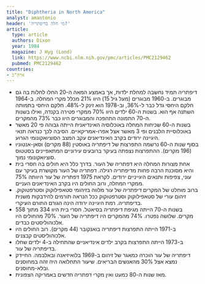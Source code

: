 ```yaml
---
title: "Diphtheria in North America"
analyst: amantonio
header: 'מי חלה בדיפתריה?'
article:
  type: article
  authors: Dixon
  year: 1984
  magazine: J Hyg (Lond)
  link: https://www.ncbi.nlm.nih.gov/pmc/articles/PMC2129462
  pubmed: PMC2129462
countries:
- ארה"ב
---
```


- דיפתריה תמיד נחשבה למחלת ילדות, אך באמצע המאה ה-20 החלו לחלות בה גם מבוגרים. ב-1960 מבוגרים (מעל גיל 15) היוו 21% מכלל מקרי המחלה. ב-1964 חלקם היחסי גדל כבר ל-36%, וב-1978 הוא זינק ל-48%. חלקם היחסי בתמותה השתנה אף הוא. בשנות ה-60 ילדים היוו 70% ממקרי פטירה בקנדה, ואילו בשנות ה-70 התמונה התהפכה והמבוגרים היוו כבר 73% מהמקרים.
- בשנות ה-60 שכיחות המחלה באוכלוסיה האינדיאנית הייתה גבוהה פי 20 מאשר באוכלוסיית הלבנים ופי 3 מאשר אצל אפרו-אמריקאיים. הסיבה לכך כנראה תנאי היגיינה ירודים בקרב האינדיאנים עקב המצב הסוציואקונומי הגרוע.
- בסוף שנות ה-60 נרשמה התפרצות של דיפתריה באוסטין (88 מקרים) וסאן-אנטוניו (196 מקרים). ההתפרצות נצפתה בעיקר ברובעים עירוניים המתאפיינים בסטטוס סוציואקונומי נמוך.
- אחת מצורות המחלה היא דפתריה של העור. בדרך כלל היא חולים בה חסרי בית והיא מסוכנת הרבה פחות מדיפתריה רגילה. דפתריה של העור מקושרת בעיקר עם עוני, צפיפות ותנאים היגייניים ירודים. לקראת 1975 דפתריה של עור היוותה 75% ממקרי המחלה, ורוב החולים היו בקרב האינדיאנים העניים.
- ברוב מוחלט של המקרים דיפתריה של עור מלווה בזיהומי סטאפילוקוק וסטרפטוקוק. זיהום עורי של סטאפילוקוק וסטרפטוקוק ככל הנראה תורמים להידבקות משנית בדיפתריה. רמת היגיינה ירודה הינה הגורם התורם העיקרי.
- בשנות ה-70 הייתה מגיפת דיפתריה בסיאטל. חסרי בית היוו 334 מתוך 558 מקרים. שלושה נפטרו. 74% מהמקרים היו דיפתריה של העור. 70% מהחולים היו אלכוהוליסטים כבדים.
- ב-1971 הייתה התפרצות דיפתריה בואנקובר (44 מקרים). רוב החולים היו אלכוהוליסטים קבצנים.
- ב-1973 הייתה התפרצות בקרב ילדים אינדיאניים שהתחילה ב-4 ילדים שחלו בדיפתריה של עור.
- דיפתריה של עור הוכרה כמאגר של זיהום ב-1969 בלואיזיאנה ובאלבמה. החיידק נמצא אצל 30% מהאנשים הבריאים. שיעור התחלואה היה זהה במחוסנים ובלא-מחוסנים.
- מאז שנות ה-80 כמעט ואין מקרי דפתריה חדשים באמריקה הצפונית.
